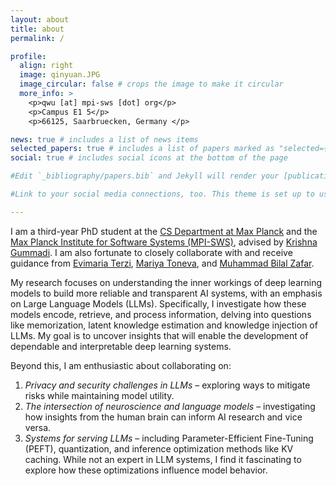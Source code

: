 ```yaml
---
layout: about
title: about
permalink: /

profile:
  align: right
  image: qinyuan.JPG
  image_circular: false # crops the image to make it circular
  more_info: >
    <p>qwu [at] mpi-sws [dot] org</p>
    <p>Campus E1 5</p>
    <p>66125, Saarbruecken, Germany </p>

news: true # includes a list of news items
selected_papers: true # includes a list of papers marked as "selected={true}"
social: true # includes social icons at the bottom of the page

#Edit `_bibliography/papers.bib` and Jekyll will render your [publications page](/al-folio/publications/) automatically.

#Link to your social media connections, too. This theme is set up to use [Font Awesome icons](https://fontawesome.com/) and [Academicons](https://jpswalsh.github.io/academicons/), like the ones below. Add your Facebook, Twitter, LinkedIn, Google Scholar, or just disable all of them.

---
```


I am a third-year PhD student at the <a href="https://www.cis.mpg.de/">CS Department at Max Planck</a> and the <a href="https://www.mpi-sws.org/">Max Planck Institute for Software Systems (MPI-SWS)</a>, advised by <a href="https://people.mpi-sws.org/~gummadi/">Krishna Gummadi</a>. I am also fortunate to closely collaborate with and receive guidance from <a href="https://cs-people.bu.edu/evimaria/">Evimaria Terzi</a>, <a href="https://mtoneva.com/">Mariya Toneva</a>, and <a href="https://informatik.rub.de/zafar/">Muhammad Bilal Zafar</a>.

My research focuses on understanding the inner workings of deep learning models to build more reliable and transparent AI systems, with an emphasis on Large Language Models (LLMs). Specifically, I investigate how these models encode, retrieve, and process information, delving into questions like memorization, latent knowledge estimation and knowledge injection of LLMs. My goal is to uncover insights that will enable the development of dependable and interpretable deep learning systems.

Beyond this, I am enthusiastic about collaborating on:

1. *Privacy and security challenges in LLMs* – exploring ways to mitigate risks while maintaining model utility.
2. *The intersection of neuroscience and language models* – investigating how insights from the human brain can inform AI research and vice versa.
3. *Systems for serving LLMs* – including Parameter-Efficient Fine-Tuning (PEFT), quantization, and inference optimization methods like KV caching. While not an expert in LLM systems, I find it fascinating to explore how these optimizations influence model behavior.

<!-- Prior to joining MPI-SWS, I earned my bachelor's degree in mathematics-physics fundamental science from the <a href="https://www.yingcai.uestc.edu.cn//">Yingcai Honors College</a> at the <a href="https://en.uestc.edu.cn/">University of Electronic Science and Technology of China (UESTC)</a>. -->